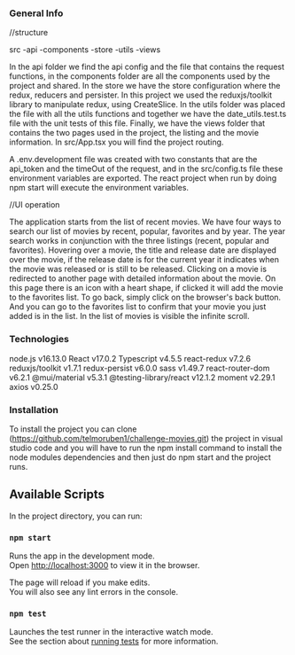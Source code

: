 ### General Info

//structure

src
-api
-components
-store
-utils
-views

In the api folder we find the api config and the file that contains the request functions, in the components folder are all the components used by the project and shared. In the store we have the store configuration where the redux, reducers and persister. In this project we used the reduxjs/toolkit library to manipulate redux, using CreateSlice.
In the utils folder was placed the file with all the utils functions and together we have the date_utils.test.ts file with the unit tests of this file.
Finally, we have the views folder that contains the two pages used in the project, the listing and the movie information. In src/App.tsx you will find the project routing.

A .env.development file was created with two constants that are the api_token and the timeOut of the request, and in the src/config.ts file these environment variables are exported. The react project when run by doing npm start will execute the environment variables.

//UI operation

The application starts from the list of recent movies. We have four ways to search our list of movies by recent, popular, favorites and by year. The year search works in conjunction with the three listings (recent, popular and favorites).
Hovering over a movie, the title and release date are displayed over the movie, if the release date is for the current year it indicates when the movie was released or is still to be released.
Clicking on a movie is redirected to another page with detailed information about the movie. On this page there is an icon with a heart shape, if clicked it will add the movie to the favorites list. To go back, simply click on the browser's back button. And you can go to the favorites list to confirm that your movie you just added is in the list.
In the list of movies is visible the infinite scroll.

### Technologies

node.js v16.13.0
React v17.0.2
Typescript v4.5.5
react-redux v7.2.6
reduxjs/toolkit v1.7.1
redux-persist v6.0.0
sass v1.49.7
react-router-dom v6.2.1
@mui/material v5.3.1
@testing-library/react v12.1.2
moment v2.29.1
axios v0.25.0

### Installation

To install the project you can clone (https://github.com/telmoruben1/challenge-movies.git) the project in visual studio code and you will have to run the npm install command to install the node modules dependencies and then just do npm start and the project runs.

## Available Scripts

In the project directory, you can run:

### `npm start`

Runs the app in the development mode.\
Open [http://localhost:3000](http://localhost:3000) to view it in the browser.

The page will reload if you make edits.\
You will also see any lint errors in the console.

### `npm test`

Launches the test runner in the interactive watch mode.\
See the section about [running tests](https://facebook.github.io/create-react-app/docs/running-tests) for more information.
